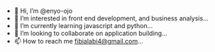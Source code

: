 - 👋 Hi, I’m @enyo-ojo
- 👀 I’m interested in front end development, and business analysis...
- 🌱 I’m currently learning javascript and python...
- 💞️ I’m looking to collaborate on application building...
- 📫 How to reach me fibialabi4@gmail.com...

<!---
enyo-ojo/enyo-ojo is a ✨ special ✨ repository because its `README.md` (this file) appears on your GitHub profile.
You can click the Preview link to take a look at your changes.
--->
